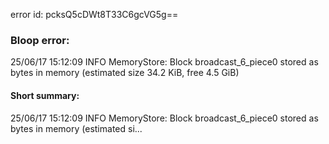 error id: pcksQ5cDWt8T33C6gcVG5g==
### Bloop error:

25/06/17 15:12:09 INFO MemoryStore: Block broadcast_6_piece0 stored as bytes in memory (estimated size 34.2 KiB, free 4.5 GiB)
#### Short summary: 

25/06/17 15:12:09 INFO MemoryStore: Block broadcast_6_piece0 stored as bytes in memory (estimated si...
